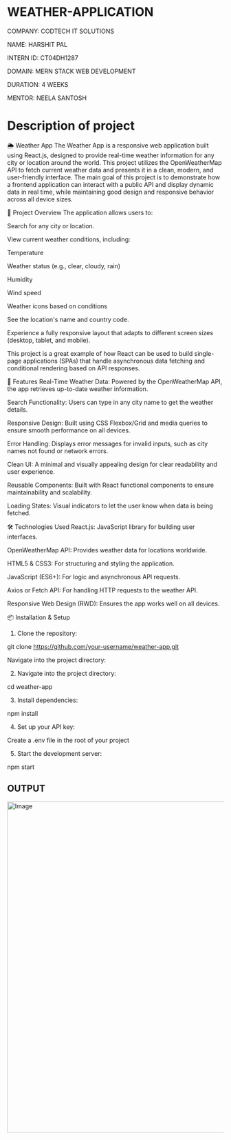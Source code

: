 # WEATHER-APPLICATION

COMPANY: CODTECH IT SOLUTIONS

NAME: HARSHIT PAL

INTERN ID: CT04DH1287

DOMAIN: MERN STACK WEB DEVELOPMENT

DURATION: 4 WEEKS

MENTOR: NEELA SANTOSH


# Description of project

🌦️ Weather App
The Weather App is a responsive web application built using React.js, designed to provide real-time weather information for any city or location around the world. This project utilizes the OpenWeatherMap API to fetch current weather data and presents it in a clean, modern, and user-friendly interface. The main goal of this project is to demonstrate how a frontend application can interact with a public API and display dynamic data in real time, while maintaining good design and responsive behavior across all device sizes.

🔧 Project Overview
The application allows users to:

Search for any city or location.

View current weather conditions, including:

Temperature

Weather status (e.g., clear, cloudy, rain)

Humidity

Wind speed

Weather icons based on conditions

See the location's name and country code.

Experience a fully responsive layout that adapts to different screen sizes (desktop, tablet, and mobile).

This project is a great example of how React can be used to build single-page applications (SPAs) that handle asynchronous data fetching and conditional rendering based on API responses.

🚀 Features
Real-Time Weather Data: Powered by the OpenWeatherMap API, the app retrieves up-to-date weather information.

Search Functionality: Users can type in any city name to get the weather details.

Responsive Design: Built using CSS Flexbox/Grid and media queries to ensure smooth performance on all devices.

Error Handling: Displays error messages for invalid inputs, such as city names not found or network errors.

Clean UI: A minimal and visually appealing design for clear readability and user experience.

Reusable Components: Built with React functional components to ensure maintainability and scalability.

Loading States: Visual indicators to let the user know when data is being fetched.

🛠️ Technologies Used
React.js: JavaScript library for building user interfaces.

OpenWeatherMap API: Provides weather data for locations worldwide.

HTML5 & CSS3: For structuring and styling the application.

JavaScript (ES6+): For logic and asynchronous API requests.

Axios or Fetch API: For handling HTTP requests to the weather API.

Responsive Web Design (RWD): Ensures the app works well on all devices.

📦 Installation & Setup
1. Clone the repository:

git clone https://github.com/your-username/weather-app.git

Navigate into the project directory:

2. Navigate into the project directory:

 cd weather-app
 
3. Install dependencies:

npm install

4. Set up your API key:

Create a .env file in the root of your project

5. Start the development server:

npm start

## OUTPUT

<img width="1366" height="768" alt="Image" src="https://github.com/user-attachments/assets/ee6db375-07d3-4b57-bfa9-b02f89642d23" />




